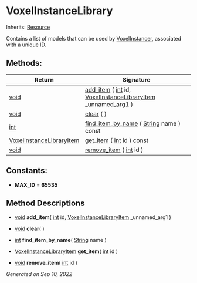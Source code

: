 # VoxelInstanceLibrary

Inherits: [Resource](https://docs.godotengine.org/en/stable/classes/class_resource.html)


Contains a list of models that can be used by [VoxelInstancer](VoxelInstancer.md), associated with a unique ID.

## Methods: 


Return                                                                | Signature                                                                                                                                                                   
--------------------------------------------------------------------- | ----------------------------------------------------------------------------------------------------------------------------------------------------------------------------
[void](#)                                                             | [add_item](#i_add_item) ( [int](https://docs.godotengine.org/en/stable/classes/class_int.html) id, [VoxelInstanceLibraryItem](VoxelInstanceLibraryItem.md) _unnamed_arg1 )  
[void](#)                                                             | [clear](#i_clear) ( )                                                                                                                                                       
[int](https://docs.godotengine.org/en/stable/classes/class_int.html)  | [find_item_by_name](#i_find_item_by_name) ( [String](https://docs.godotengine.org/en/stable/classes/class_string.html) name ) const                                         
[VoxelInstanceLibraryItem](VoxelInstanceLibraryItem.md)               | [get_item](#i_get_item) ( [int](https://docs.godotengine.org/en/stable/classes/class_int.html) id ) const                                                                   
[void](#)                                                             | [remove_item](#i_remove_item) ( [int](https://docs.godotengine.org/en/stable/classes/class_int.html) id )                                                                   
<p></p>

## Constants: 

- **MAX_ID** = **65535**

## Method Descriptions

- [void](#)<span id="i_add_item"></span> **add_item**( [int](https://docs.godotengine.org/en/stable/classes/class_int.html) id, [VoxelInstanceLibraryItem](VoxelInstanceLibraryItem.md) _unnamed_arg1 ) 


- [void](#)<span id="i_clear"></span> **clear**( ) 


- [int](https://docs.godotengine.org/en/stable/classes/class_int.html)<span id="i_find_item_by_name"></span> **find_item_by_name**( [String](https://docs.godotengine.org/en/stable/classes/class_string.html) name ) 


- [VoxelInstanceLibraryItem](VoxelInstanceLibraryItem.md)<span id="i_get_item"></span> **get_item**( [int](https://docs.godotengine.org/en/stable/classes/class_int.html) id ) 


- [void](#)<span id="i_remove_item"></span> **remove_item**( [int](https://docs.godotengine.org/en/stable/classes/class_int.html) id ) 


_Generated on Sep 10, 2022_
